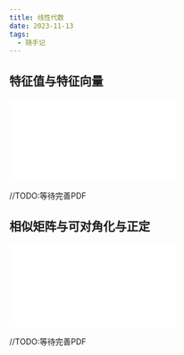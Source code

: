 ```yaml
---
title: 线性代数
date: 2023-11-13
tags:
  - 随手记
---
```


## 特征值与特征向量

![](/images/posts/线性代数特征值与特征向量_231113_225920.pdf)

//TODO:等待完善PDF


## 相似矩阵与可对角化与正定

![](/images/posts/线性代数相似矩阵与可对角化与正定_231113_232744.pdf)

//TODO:等待完善PDF